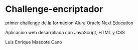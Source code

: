 # Challenge-encriptador
primer challenge de la formacion Alura Oracle Next Education

Aplicacion web desarrollada con JavaScript, HTML y CSS 

Luis Enrique Mascote Cano